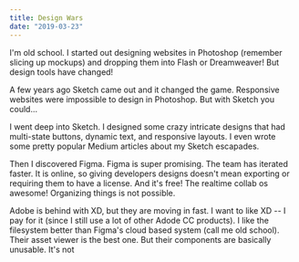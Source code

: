 ```yaml
---
title: Design Wars
date: "2019-03-23"
---
```


I'm old school. I started out designing websites in Photoshop (remember slicing up mockups) and dropping them into Flash or Dreamweaver! But design tools have changed!

A few years ago Sketch came out and it changed the game. Responsive websites were impossible to design in Photoshop. But with Sketch you could...

I went deep into Sketch. I designed some crazy intricate designs that had multi-state buttons, dynamic text, and responsive layouts. I even wrote some pretty popular Medium articles about my Sketch escapades.

Then I discovered Figma. Figma is super promising. The team has iterated faster. It is online, so giving developers designs doesn't mean exporting or requiring them to have a license. And it's free! The realtime collab os awesome! Organizing things is not possible.

Adobe is behind with XD, but they are moving in fast. I want to like XD -- I pay for it (since I still use a lot of other Adode CC products). I like the filesystem better than Figma's cloud based system (call me old school). Their asset viewer is the best one. But their components are basically unusable. It's not

<!-- [salted duck eggs](http://en.wikipedia.org/wiki/Salted_duck_egg). -->

<!-- ![Chinese Salty Egg](./salty_egg.jpg) -->
